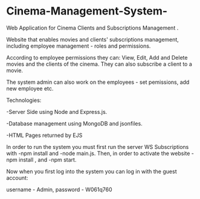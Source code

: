 # Cinema-Management-System-

Web Application for Cinema Clients and Subscriptions Management .

Website that enables movies and clients' subscriptions management, including employee management - roles and permissions.

According to employee permissions they can: View, Edit, Add and Delete movies and the clients of the cinema. They can also subscribe a client to a movie. 

The system admin can also work on the employees - set pemissions, add new employee etc.

Technologies:

-Server Side using Node and Express.js.

-Database management using MongoDB and jsonfiles.

-HTML Pages returned by EJS

In order to run the system you must first run the server WS Subscriptions with -npm install and -node main.js. Then, in order to activate the website - npm install , and -npm start.

Now when you first log into the system you can log in with the guest account:

username - Admin, password - W061q760
